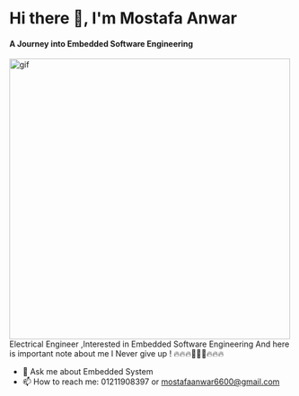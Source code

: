 #                                                                      Hi there 👋, I'm Mostafa Anwar
#### A Journey into Embedded Software Engineering
<img src ="https://vivekvivian.files.wordpress.com/2020/05/blog_post_js.gif" width="500px" alt="gif"/>
Electrical Engineer ,Interested in Embedded Software Engineering
           And here is important note about me
                  I Never give up !
                 🔥🔥🔥🚀🚀🚀🔥🔥🔥

- 💬 Ask me about Embedded System 
- 📫 How to reach me: 01211908397 or mostafaanwar6600@gmail.com 
